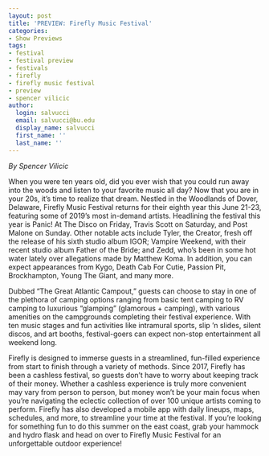 ```yaml
---
layout: post
title: 'PREVIEW: Firefly Music Festival'
categories:
- Show Previews
tags:
- festival
- festival preview
- festivals
- firefly
- firefly music festival
- preview
- spencer vilicic
author:
  login: salvucci
  email: salvucci@bu.edu
  display_name: salvucci
  first_name: ''
  last_name: ''
---
```

_By Spencer Vilicic_

When you were ten years old, did you ever wish that you could run away into the woods and listen to your favorite music all day? Now that you are in your 20s, it’s time to realize that dream. Nestled in the Woodlands of Dover, Delaware, Firefly Music Festival returns for their eighth year this June 21-23, featuring some of 2019’s most in-demand artists. Headlining the festival this year is Panic! At The Disco on Friday, Travis Scott on Saturday, and Post Malone on Sunday. Other notable acts include Tyler, the Creator, fresh off the release of his sixth studio album IGOR; Vampire Weekend, with their recent studio album Father of the Bride; and Zedd, who’s been in some hot water lately over allegations made by Matthew Koma. In addition, you can expect appearances from Kygo, Death Cab For Cutie, Passion Pit, Brockhampton, Young The Giant, and many more.

Dubbed “The Great Atlantic Campout,” guests can choose to stay in one of the plethora of camping options ranging from basic tent camping to RV camping to luxurious “glamping” (glamorous + camping), with various amenities on the campgrounds completing their festival experience. With ten music stages and fun activities like intramural sports, slip ’n slides, silent discos, and art booths, festival-goers can expect non-stop entertainment all weekend long.

Firefly is designed to immerse guests in a streamlined, fun-filled experience from start to finish through a variety of methods. Since 2017, Firefly has been a cashless festival, so guests don’t have to worry about keeping track of their money. Whether a cashless experience is truly more convenient may vary from person to person, but money won’t be your main focus when you’re navigating the eclectic collection of over 100 unique artists coming to perform. Firefly has also developed a mobile app with daily lineups, maps, schedules, and more, to streamline your time at the festival. If you’re looking for something fun to do this summer on the east coast, grab your hammock and hydro flask and head on over to Firefly Music Festival for an unforgettable outdoor experience!